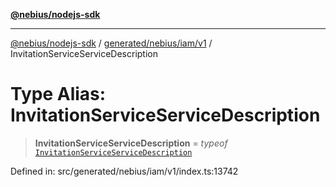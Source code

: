 [**@nebius/nodejs-sdk**](../../../../../README.md)

---

[@nebius/nodejs-sdk](../../../../../README.md) / [generated/nebius/iam/v1](../README.md) / InvitationServiceServiceDescription

# Type Alias: InvitationServiceServiceDescription

> **InvitationServiceServiceDescription** = _typeof_ [`InvitationServiceServiceDescription`](../variables/InvitationServiceServiceDescription.md)

Defined in: src/generated/nebius/iam/v1/index.ts:13742
